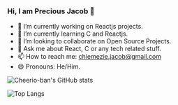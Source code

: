 ### Hi, I am Precious Jacob 👋


- 🔭 I’m currently working on Reactjs projects.
- 🌱 I’m currently learning C and Reactjs.
- 👯 I’m looking to collaborate on Open Source Projects.
- 💬 Ask me about React, C or any tech related stuff.
- 📫 How to reach me: chiemezie.jacob@gmail.com
- 😄 Pronouns: He/Him.

![Cheerio-ban's GitHub stats](https://github-readme-stats.vercel.app/api?username=Cheerio-ban&theme=radical)

![Top Langs](https://github-readme-stats.vercel.app/api/top-langs/?username=Cheerio-ban&theme=gruvbox)
